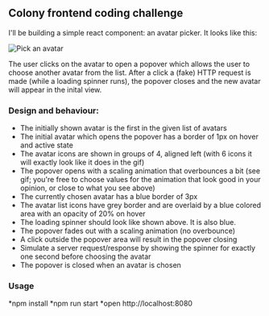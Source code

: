 ## Colony frontend coding challenge

I'll be building a simple react component: an avatar picker. It looks like this:

![Pick an avatar](https://github.com/JoinColony/coding-challenge/raw/master/avatar_picker.gif "Pick me!")

The user clicks on the avatar to open a popover which allows the user to choose another avatar from the list. After a click a (fake) HTTP request is made (while a loading spinner runs), the popover closes and the new avatar will appear in the inital view.

### Design and behaviour:

* The initially shown avatar is the first in the given list of avatars
* The initial avatar which opens the popover has a border of 1px on hover and active state
* The avatar icons are shown in groups of 4, aligned left (with 6 icons it will exactly look like it does in the gif)
* The popover opens with a scaling animation that overbounces a bit (see gif; you're free to choose values for the animation that look good in your opinion, or close to what you see above)
* The currently chosen avatar has a blue border of 3px
* The avatar list icons have grey border and are overlaid by a blue colored area with an opacity of 20% on hover
* The loading spinner should look like shown above. It is also blue.
* The popover fades out with a scaling animation (no overbounce)
* A click outside the popover area will result in the popover closing
* Simulate a server request/response by showing the spinner for exactly one second before choosing the avatar
* The popover is closed when an avatar is chosen

### Usage

*npm install
*npm run start
*open http://localhost:8080
